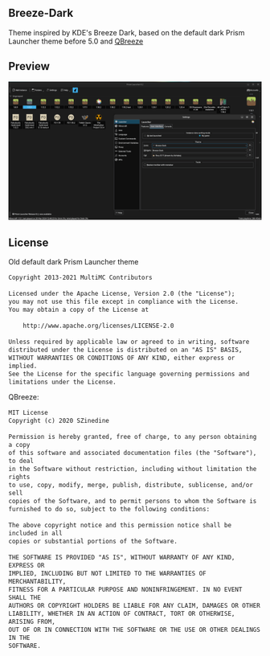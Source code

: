 <!--
SPDX-FileCopyrightText: 2024 DioEgizio

SPDX-License-Identifier: CC0-1.0
-->

Breeze-Dark
---
Theme inspired by KDE's Breeze Dark, based on the default dark Prism Launcher theme before 5.0 and [QBreeze](https://github.com/SZinedine/QBreeze)

## Preview
![Breeze-Dark Preview](preview.png)

## License
Old default dark Prism Launcher theme
```
Copyright 2013-2021 MultiMC Contributors

Licensed under the Apache License, Version 2.0 (the "License");
you may not use this file except in compliance with the License.
You may obtain a copy of the License at

    http://www.apache.org/licenses/LICENSE-2.0

Unless required by applicable law or agreed to in writing, software
distributed under the License is distributed on an "AS IS" BASIS,
WITHOUT WARRANTIES OR CONDITIONS OF ANY KIND, either express or implied.
See the License for the specific language governing permissions and
limitations under the License.
```

QBreeze:
```
MIT License
Copyright (c) 2020 SZinedine

Permission is hereby granted, free of charge, to any person obtaining a copy
of this software and associated documentation files (the "Software"), to deal
in the Software without restriction, including without limitation the rights
to use, copy, modify, merge, publish, distribute, sublicense, and/or sell
copies of the Software, and to permit persons to whom the Software is
furnished to do so, subject to the following conditions:

The above copyright notice and this permission notice shall be included in all
copies or substantial portions of the Software.

THE SOFTWARE IS PROVIDED "AS IS", WITHOUT WARRANTY OF ANY KIND, EXPRESS OR
IMPLIED, INCLUDING BUT NOT LIMITED TO THE WARRANTIES OF MERCHANTABILITY,
FITNESS FOR A PARTICULAR PURPOSE AND NONINFRINGEMENT. IN NO EVENT SHALL THE
AUTHORS OR COPYRIGHT HOLDERS BE LIABLE FOR ANY CLAIM, DAMAGES OR OTHER
LIABILITY, WHETHER IN AN ACTION OF CONTRACT, TORT OR OTHERWISE, ARISING FROM,
OUT OF OR IN CONNECTION WITH THE SOFTWARE OR THE USE OR OTHER DEALINGS IN THE
SOFTWARE.
```
